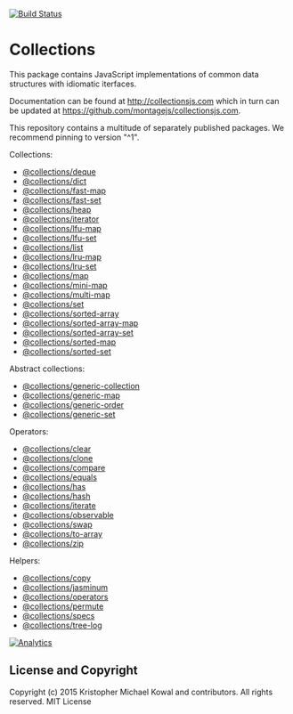 [![Build Status](https://travis-ci.org/kriskowal/collections.png?branch=v2)](http://travis-ci.org/montagejs/collections)

# Collections

This package contains JavaScript implementations of common data structures with
idiomatic iterfaces.

Documentation can be found at http://collectionsjs.com which in turn can be
updated at https://github.com/montagejs/collectionsjs.com.

This repository contains a multitude of separately published packages.
We recommend pinning to version "^1".

Collections:

- [@collections/deque](deque/)
- [@collections/dict](dict/)
- [@collections/fast-map](fast-map/)
- [@collections/fast-set](fast-set/)
- [@collections/heap](heap/)
- [@collections/iterator](iterator/)
- [@collections/lfu-map](lfu-map/)
- [@collections/lfu-set](lfu-set/)
- [@collections/list](list/)
- [@collections/lru-map](lru-map/)
- [@collections/lru-set](lru-set/)
- [@collections/map](map/)
- [@collections/mini-map](mini-map/)
- [@collections/multi-map](multi-map/)
- [@collections/set](set/)
- [@collections/sorted-array](sorted-array/)
- [@collections/sorted-array-map](sorted-array-map/)
- [@collections/sorted-array-set](sorted-array-set/)
- [@collections/sorted-map](sorted-map/)
- [@collections/sorted-set](sorted-set/)

Abstract collections:

- [@collections/generic-collection](generic-collection/)
- [@collections/generic-map](generic-map/)
- [@collections/generic-order](generic-order/)
- [@collections/generic-set](generic-set/)

Operators:

- [@collections/clear](clear/)
- [@collections/clone](clone/)
- [@collections/compare](compare/)
- [@collections/equals](equals/)
- [@collections/has](has/)
- [@collections/hash](hash/)
- [@collections/iterate](iterate/)
- [@collections/observable](observable/)
- [@collections/swap](swap/)
- [@collections/to-array](to-array/)
- [@collections/zip](zip/)

Helpers:

- [@collections/copy](copy/)
- [@collections/jasminum](jasminum/)
- [@collections/operators](operators/)
- [@collections/permute](permute/)
- [@collections/specs](specs/)
- [@collections/tree-log](tree-log/)

[![Analytics](https://ga-beacon.appspot.com/UA-51771141-2/collections/readme)](https://github.com/igrigorik/ga-beacon)

## License and Copyright

Copyright (c) 2015 Kristopher Michael Kowal and contributors.
All rights reserved.
MIT License
